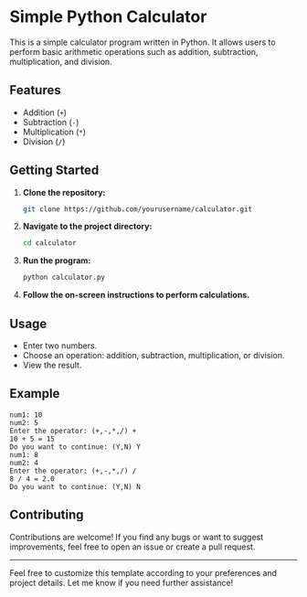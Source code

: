 # Simple Python Calculator

This is a simple calculator program written in Python. It allows users to perform basic arithmetic operations such as addition, subtraction, multiplication, and division.

## Features

- Addition (`+`)
- Subtraction (`-`)
- Multiplication (`*`)
- Division (`/`)

## Getting Started

1. **Clone the repository:**
    ```bash
    git clone https://github.com/yourusername/calculator.git
    ```

2. **Navigate to the project directory:**
    ```bash
    cd calculator
    ```

3. **Run the program:**
    ```bash
    python calculator.py
    ```

4. **Follow the on-screen instructions to perform calculations.**

## Usage

- Enter two numbers.
- Choose an operation: addition, subtraction, multiplication, or division.
- View the result.

## Example

```
num1: 10
num2: 5
Enter the operator: (+,-,*,/) +
10 + 5 = 15
Do you want to continue: (Y,N) Y
num1: 8
num2: 4
Enter the operator: (+,-,*,/) /
8 / 4 = 2.0
Do you want to continue: (Y,N) N
```

## Contributing

Contributions are welcome! If you find any bugs or want to suggest improvements, feel free to open an issue or create a pull request.

---

Feel free to customize this template according to your preferences and project details. Let me know if you need further assistance!
